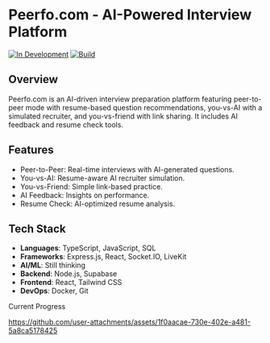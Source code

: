 # Peerfo.com - AI-Powered Interview Platform

[![In Development](https://img.shields.io/badge/Status-In_Development-yellow.svg)](https://github.com)
[![Build](https://img.shields.io/badge/Build-In_Progress-blue.svg)](https://github.com)

## Overview
Peerfo.com is an AI-driven interview preparation platform featuring peer-to-peer mode with resume-based question recommendations, you-vs-AI with a simulated recruiter, and you-vs-friend with link sharing. It includes AI feedback and resume check tools.

## Features
- Peer-to-Peer: Real-time interviews with AI-generated questions.
- You-vs-AI: Resume-aware AI recruiter simulation.
- You-vs-Friend: Simple link-based practice.
- AI Feedback: Insights on performance.
- Resume Check: AI-optimized resume analysis.

## Tech Stack
- **Languages**: TypeScript, JavaScript, SQL
- **Frameworks**: Express.js, React, Socket.IO, LiveKit
- **AI/ML**: Still thinking
- **Backend**: Node.js, Supabase
- **Frontend**: React, Tailwind CSS
- **DevOps**: Docker, Git


Current Progress

https://github.com/user-attachments/assets/1f0aacae-730e-402e-a481-5a8ca5178425

